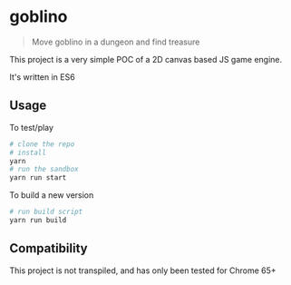 # goblino
> Move goblino in a dungeon and find treasure

This project is a very simple POC of a 2D canvas based JS game engine.

It's written in ES6

## Usage
To test/play

```sh
# clone the repo
# install
yarn
# run the sandbox
yarn run start
```

To build a new version
```sh
# run build script
yarn run build
```

## Compatibility 
This project is not transpiled, and has only been tested for Chrome 65+
